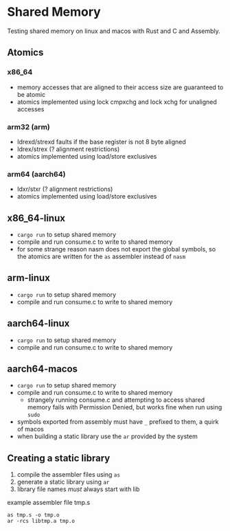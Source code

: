 # Shared Memory
Testing shared memory on linux and macos with Rust and C and Assembly.

## Atomics
### x86_64
 - memory accesses that are aligned to their access size are guaranteed to be atomic
 - atomics implemented using lock cmpxchg and lock xchg for unaligned accesses
### arm32 (arm)
 - ldrexd/strexd faults if the base register is not 8 byte aligned
 - ldrex/strex (? alignment restrictions)
 - atomics implemented using load/store exclusives
### arm64 (aarch64)
 - ldxr/stxr (? alignment restrictions)
 - atomics implemented using load/store exclusives

## x86_64-linux
 - `cargo run` to setup shared memory
 - compile and run consume.c to write to shared memory
 - for some strange reason nasm does not export the global symbols, so the atomics are written for the `as` assembler instead of `nasm`

## arm-linux
 - `cargo run` to setup shared memory
 - compile and run consume.c to write to shared memory

## aarch64-linux
 - `cargo run` to setup shared memory
 - compile and run consume.c to write to shared memory

## aarch64-macos
 - `cargo run` to setup shared memory
 - compile and run consume.c to write to shared memory
    - strangely running consume.c and attempting to access shared memory fails with Permission Denied, but works fine when run using `sudo`
 - symbols exported from assembly must have `_` prefixed to them, a quirk of macos
 - when building a static library use the `ar` provided by the system

## Creating a static library
1. compile the assembler files using `as`
2. generate a static library using `ar`
3. library file names *must* always start with lib

example assembler file tmp.s
```
as tmp.s -o tmp.o
ar -rcs libtmp.a tmp.o
```
